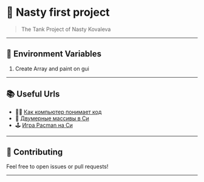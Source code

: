 # 🚀 Nasty first project

> The Tank Project of Nasty Kovaleva

---

## 📝 Environment Variables

1. Create Array and paint on gui

---

## 📚 Useful Urls

- 👨‍💻 [Как компьютер понимает код](https://www.youtube.com/watch?v=_wXo8MbPeUE)
- 🔢 [Двумерные массивы в Си](https://www.youtube.com/watch?v=xyI7bMqfZNo)
- 🕹️ [Игра Pacman на Си](https://github.com/maxnes3/pacman-game-c-lang)

---

## 🤝 Contributing

Feel free to open issues or pull requests!

---